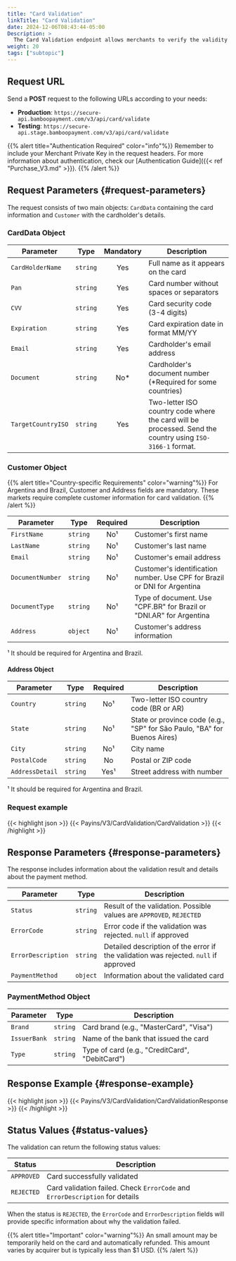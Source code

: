 ```yaml
---
title: "Card Validation"
linkTitle: "Card Validation"
date: 2024-12-06T08:43:44-05:00
Description: >
  The Card Validation endpoint allows merchants to verify the validity of cards across various acquirers in Latin America, using either Zero Auth operations or simulated minimal-amount purchases followed by automatic refunds.
weight: 20
tags: ["subtopic"]
---
```


## Request URL
Send a **POST** request to the following URLs according to your needs:

* **Production**: `https://secure-api.bamboopayment.com/v3/api/card/validate`
* **Testing**: `https://secure-api.stage.bamboopayment.com/v3/api/card/validate`

{{% alert title="Authentication Required" color="info"%}}
Remember to include your Merchant Private Key in the request headers. For more information about authentication, check our [Authentication Guide]({{< ref "Purchase_V3.md" >}}).
{{% /alert %}}


## Request Parameters {#request-parameters}
The request consists of two main objects: `CardData` containing the card information and `Customer` with the cardholder's details.

### CardData Object

| Parameter | Type | Mandatory | Description |
|---|---|:---:|---|
| `CardHolderName` | `string` | Yes | Full name as it appears on the card |
| `Pan` | `string` | Yes | Card number without spaces or separators |
| `CVV` | `string` | Yes | Card security code (3-4 digits) |
| `Expiration` | `string` | Yes | Card expiration date in format MM/YY |
| `Email` | `string` | Yes | Cardholder's email address |
| `Document` | `string` | No* | Cardholder's document number (*Required for some countries) |
| `TargetCountryISO` | `string` | Yes | Two-letter ISO country code where the card will be processed. Send the country using `ISO-3166-1` format.|

### Customer Object

{{% alert title="Country-specific Requirements" color="warning"%}}
For Argentina and Brazil, Customer and Address fields are mandatory. These markets require complete customer information for card validation.
{{% /alert %}}

| Parameter | Type | Required | Description |
|---|---|:---:|---|
| `FirstName` | `string` | No¹ | Customer's first name |
| `LastName` | `string` | No¹ | Customer's last name |
| `Email` | `string` | No¹ | Customer's email address |
| `DocumentNumber` | `string` | No¹ | Customer's identification number. Use CPF for Brazil or DNI for Argentina |
| `DocumentType` | `string` | No¹ | Type of document. Use "CPF.BR" for Brazil or "DNI.AR" for Argentina |
| `Address` | `object` | No¹ | Customer's address information |

¹ It should be required for Argentina and Brazil.

#### Address Object

| Parameter | Type | Required | Description |
|---|---|:---:|---|
| `Country` | `string` | No¹ | Two-letter ISO country code (BR or AR) |
| `State` | `string` | No¹ | State or province code (e.g., "SP" for São Paulo, "BA" for Buenos Aires) |
| `City` | `string` | No¹ | City name |
| `PostalCode` | `string` | No | Postal or ZIP code |
| `AddressDetail` | `string` | Yes¹ | Street address with number |

¹ It should be required for Argentina and Brazil.

### Request example

{{< highlight json >}}
{{< Payins/V3/CardValidation/CardValidation >}}
{{< /highlight >}} 


## Response Parameters {#response-parameters}
The response includes information about the validation result and details about the payment method.

| Parameter | Type | Description |
|---|---|---|
| `Status` | `string` | Result of the validation. Possible values are `APPROVED`, `REJECTED` |
| `ErrorCode` | `string` | Error code if the validation was rejected. `null` if approved |
| `ErrorDescription` | `string` | Detailed description of the error if the validation was rejected. `null` if approved |
| `PaymentMethod` | `object` | Information about the validated card |

### PaymentMethod Object

| Parameter | Type | Description |
|---|---|---|
| `Brand` | `string` | Card brand (e.g., "MasterCard", "Visa") |
| `IssuerBank` | `string` | Name of the bank that issued the card |
| `Type` | `string` | Type of card (e.g., "CreditCard", "DebitCard") |

## Response Example {#response-example}

{{< highlight json >}}
{{< Payins/V3/CardValidation/CardValidationResponse >}}
{{< /highlight >}} 

## Status Values {#status-values}
The validation can return the following status values:

| Status | Description |
|---|---|
| `APPROVED` | Card successfully validated |
| `REJECTED` | Card validation failed. Check `ErrorCode` and `ErrorDescription` for details |

When the status is `REJECTED`, the `ErrorCode` and `ErrorDescription` fields will provide specific information about why the validation failed.

{{% alert title="Important" color="warning"%}}
An small amount may be temporarily held on the card and automatically refunded. This amount varies by acquirer but is typically less than $1 USD.
{{% /alert %}}